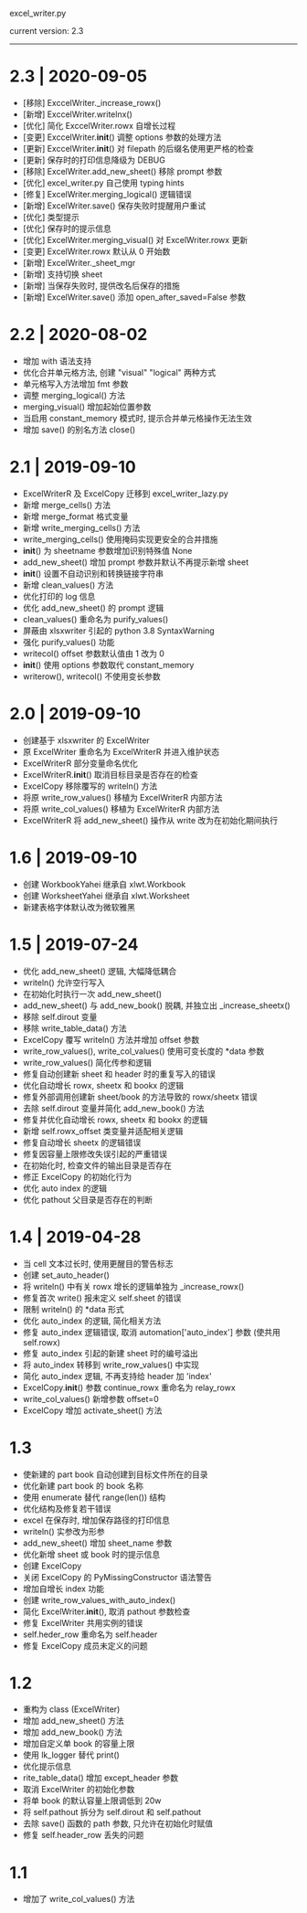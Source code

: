 excel_writer.py

current version: 2.3

--------------------------------------------------------------------------------

# 2.3 | 2020-09-05

- [移除] ExccelWriter._increase_rowx()
- [新增] ExccelWriter.writelnx()
- [优化] 简化 ExccelWriter.rowx 自增长过程
- [变更] ExccelWriter.__init__() 调整 options 参数的处理方法
- [更新] ExccelWriter.__init__() 对 filepath 的后缀名使用更严格的检查
- [更新] 保存时的打印信息降级为 DEBUG
- [移除] ExcelWriter.add_new_sheet() 移除 prompt 参数
- [优化] excel_writer.py 自己使用 typing hints
- [修复] ExcelWriter.merging_logical() 逻辑错误
- [新增] ExcelWriter.save() 保存失败时提醒用户重试
- [优化] 类型提示
- [优化] 保存时的提示信息
- [优化] ExcelWriter.merging_visual() 对 ExcelWriter.rowx 更新
- [变更] ExcelWriter.rowx 默认从 0 开始数
- [新增] ExcelWriter._sheet_mgr
- [新增] 支持切换 sheet
- [新增] 当保存失败时, 提供改名后保存的措施
- [新增] ExcelWriter.save() 添加 open_after_saved=False 参数

# 2.2 | 2020-08-02

- 增加 with 语法支持
- 优化合并单元格方法, 创建 "visual" "logical" 两种方式
- 单元格写入方法增加 fmt 参数
- 调整 merging_logical() 方法
- merging_visual() 增加起始位置参数
- 当启用 constant_memory 模式时, 提示合并单元格操作无法生效
- 增加 save() 的别名方法 close()

# 2.1 | 2019-09-10

- ExcelWriterR 及 ExcelCopy 迁移到 excel_writer_lazy.py
- 新增 merge_cells() 方法
- 新增 merge_format 格式变量
- 新增 write_merging_cells() 方法
- write_merging_cells() 使用掩码实现更安全的合并措施
- __init__() 为 sheetname 参数增加识别特殊值 None
- add_new_sheet() 增加 prompt 参数并默认不再提示新增 sheet
- __init__() 设置不自动识别和转换链接字符串
- 新增 clean_values() 方法
- 优化打印的 log 信息
- 优化 add_new_sheet() 的 prompt 逻辑
- clean_values() 重命名为 purify_values()
- 屏蔽由 xlsxwriter 引起的 python 3.8 SyntaxWarning
- 强化 purify_values() 功能
- writecol() offset 参数默认值由 1 改为 0
- __init__() 使用 options 参数取代 constant_memory
- writerow(), writecol() 不使用变长参数

# 2.0 | 2019-09-10

- 创建基于 xlsxwriter 的 ExcelWriter
- 原 ExcelWriter 重命名为 ExcelWriterR 并进入维护状态
- ExcelWriterR 部分变量命名优化
- ExcelWriterR.__init__() 取消目标目录是否存在的检查
- ExcelCopy 移除覆写的 writeln() 方法
- 将原 write_row_values() 移植为 ExcelWriterR 内部方法
- 将原 write_col_values() 移植为 ExcelWriterR 内部方法
- ExcelWriterR 将 add_new_sheet() 操作从 write 改为在初始化期间执行

# 1.6 | 2019-09-10

- 创建 WorkbookYahei 继承自 xlwt.Workbook
- 创建 WorksheetYahei 继承自 xlwt.Worksheet
- 新建表格字体默认改为微软雅黑

# 1.5 | 2019-07-24

- 优化 add_new_sheet() 逻辑, 大幅降低耦合
- writeln() 允许空行写入
- 在初始化时执行一次 add_new_sheet()
- add_new_sheet() 与 add_new_book() 脱耦, 并独立出 _increase_sheetx()
- 移除 self.dirout 变量
- 移除 write_table_data() 方法
- ExcelCopy 覆写 writeln() 方法并增加 offset 参数
- write_row_values(), write_col_values() 使用可变长度的 *data 参数
- write_row_values() 简化传参和逻辑
- 修复自动创建新 sheet 和 header 时的重复写入的错误
- 优化自动增长 rowx, sheetx 和 bookx 的逻辑
- 修复外部调用创建新 sheet/book 的方法导致的 rowx/sheetx 错误
- 去除 self.dirout 变量并简化 add_new_book() 方法
- 修复并优化自动增长 rowx, sheetx 和 bookx 的逻辑
- 新增 self.rowx_offset 类变量并适配相关逻辑
- 修复自动增长 sheetx 的逻辑错误
- 修复因容量上限修改失误引起的严重错误
- 在初始化时, 检查文件的输出目录是否存在
- 修正 ExcelCopy 的初始化行为
- 优化 auto index 的逻辑
- 优化 pathout 父目录是否存在的判断

# 1.4 | 2019-04-28

- 当 cell 文本过长时, 使用更醒目的警告标志
- 创建 set_auto_header()
- 将 writeln() 中有关 rowx 增长的逻辑单独为 _increase_rowx()
- 修复首次 write() 报未定义 self.sheet 的错误
- 限制 writeln() 的 *data 形式
- 优化 auto_index 的逻辑, 简化相关方法
- 修复 auto_index 逻辑错误, 取消 automation['auto_index'] 参数 (使共用 self.rowx)
- 修复 auto_index 引起的新建 sheet 时的编号溢出
- 将 auto_index 转移到 write_row_values() 中实现
- 简化 auto_index 逻辑, 不再支持给 header 加 'index'
- ExcelCopy.__init__() 参数 continue_rowx 重命名为 relay_rowx
- write_col_values() 新增参数 offset=0
- ExcelCopy 增加 activate_sheet() 方法

# 1.3

- 使新建的 part book 自动创建到目标文件所在的目录
- 优化新建 part book 的 book 名称
- 使用 enumerate 替代 range(len()) 结构
- 优化结构及修复若干错误
- excel 在保存时, 增加保存路径的打印信息
- writeln() 实参改为形参
- add_new_sheet() 增加 sheet_name 参数
- 优化新增 sheet 或 book 时的提示信息
- 创建 ExcelCopy
- 关闭 ExcelCopy 的 PyMissingConstructor 语法警告
- 增加自增长 index 功能
- 创建 write_row_values_with_auto_index()
- 简化 ExcelWriter.__init__(), 取消 pathout 参数检查
- 修复 ExcelWriter 共用实例的错误
- self.heder_row 重命名为 self.header
- 修复 ExcelCopy 成员未定义的问题

# 1.2

- 重构为 class (ExcelWriter)
- 增加 add_new_sheet() 方法
- 增加 add_new_book() 方法
- 增加自定义单 book 的容量上限
- 使用 lk_logger 替代 print()
- 优化提示信息
- rite_table_data() 增加 except_header 参数
- 取消 ExcelWriter 的初始化参数
- 将单 book 的默认容量上限调低到 20w
- 将 self.pathout 拆分为 self.dirout 和 self.pathout
- 去除 save() 函数的 path 参数, 只允许在初始化时赋值
- 修复 self.header_row 丢失的问题

# 1.1

- 增加了 write_col_values() 方法
